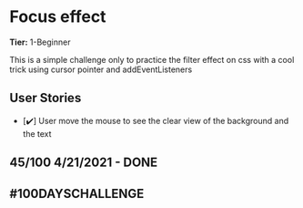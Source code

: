 # Focus effect

**Tier:** 1-Beginner

This is a simple challenge only to practice the filter effect on css with a cool trick using cursor pointer and addEventListeners

## User Stories

-   [✔️] User move the mouse to see the clear view of the background and the text

## 45/100 4/21/2021 - DONE

## #100DAYSCHALLENGE
